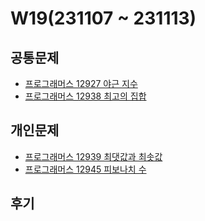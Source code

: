 # W19(231107 ~ 231113)

## 공통문제
- [프로그래머스 12927 야근 지수](https://school.programmers.co.kr/learn/courses/30/lessons/12927)
- [프로그래머스 12938 최고의 집합](https://school.programmers.co.kr/learn/courses/30/lessons/12938)

## 개인문제
- [프로그래머스 12939 최댓값과 최솟값](https://school.programmers.co.kr/learn/courses/30/lessons/12939)
- [프로그래머스 12945 피보나치 수](https://school.programmers.co.kr/learn/courses/30/lessons/12945)

## 후기
<!-- 스패닝 트리에 대해 다시 공부할 수 있었고, 크루스칼 알고리즘을 제대로 이해하게 되어 좋았던 문제였다. -->